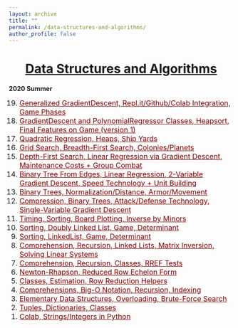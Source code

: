 ```yaml
---
layout: archive
title: ""
permalink: /data-structures-and-algorithms/
author_profile: false
---
```


<head>
    <style type="text/css">
       a.nav:link {color: black;}    /* unvisited link */
       a.nav:visited {color: black;}   /* visited link */
       a.nav:hover {color: #0066ff; text-decoration: underline;}    /* mouse over link */
       a.nav:active {color: #0066ff; text-decoration: underline;}   /* selected link */
       a.body:link {color: maroon;}    /* unvisited link */
       a.body:visited {color: maroon;}   /* visited link */
       a.body:hover {color: #0066ff; text-decoration: underline;}    /* mouse over link */
       a.body:active {color: #0066ff; text-decoration: underline;}   /* selected link */
       a.home:link {color: #0066ff;}    /* unvisited link */
       a.home:visited {color: #0066ff;}   /* visited link */
       a.home:hover {color: #0066ff; text-decoration: none;}    /* mouse over link */
       a.home:active {color: #0066ff; text-decoration: none;}   /* selected link */
    </style>
</head>

# [<center>Data Structures and Algorithms</center>](#top)

<div style="width:100%; max-width:800px; margin:auto">      

<b>2020 Summer</b>
<font size="3em"><ol reversed>
    <li><a class="body" target="_blank" href="https://github.com/eurisko-us/assignments/blob/master/2020-summer/Assignment_019.ipynb">Generalized GradientDescent, Repl.it/Github/Colab Integration, Game Phases</a></li>
    <li><a class="body" target="_blank" href="https://github.com/eurisko-us/assignments/blob/master/2020-summer/Assignment_018.ipynb">GradientDescent and PolynomialRegressor Classes, Heapsort, Final Features on Game (version 1)</a></li>
    <li><a class="body" target="_blank" href="https://github.com/eurisko-us/assignments/blob/master/2020-summer/Assignment_017.ipynb">Quadratic Regression, Heaps, Ship Yards</a></li>
    <li><a class="body" target="_blank" href="https://github.com/eurisko-us/assignments/blob/master/2020-summer/Assignment_016.ipynb">Grid Search, Breadth-First Search, Colonies/Planets</a></li>
    <li><a class="body" target="_blank" href="https://github.com/eurisko-us/assignments/blob/master/2020-summer/Assignment_015.ipynb">Depth-First Search, Linear Regression via Gradient Descent, Maintenance Costs + Group Combat</a></li>
    <li><a class="body" target="_blank" href="https://github.com/eurisko-us/assignments/blob/master/2020-summer/Assignment_014.ipynb">Binary Tree From Edges, Linear Regression, 2-Variable Gradient Descent, Speed Technology + Unit Building</a></li>
    <li><a class="body" target="_blank" href="https://github.com/eurisko-us/assignments/blob/master/2020-summer/Assignment_013.ipynb">Binary Trees, Normalization/Distance, Armor/Movement</a></li>
    <li><a class="body" target="_blank" href="https://github.com/eurisko-us/assignments/blob/master/2020-summer/Assignment_012.ipynb">Compression, Binary Trees, Attack/Defense Technology, Single-Variable Gradient Descent</a></li>
    <li><a class="body" target="_blank" href="https://github.com/eurisko-us/assignments/blob/master/2020-summer/Assignment_011.ipynb">Timing, Sorting, Board Plotting, Inverse by Minors</a></li>
    <li><a class="body" target="_blank" href="https://github.com/eurisko-us/assignments/blob/master/2020-summer/Assignment_010.ipynb">Sorting, Doubly Linked List, Game, Determinant</a></li>
    <li><a class="body" target="_blank" href="https://github.com/eurisko-us/assignments/blob/master/2020-summer/Assignment_009.ipynb">Sorting, LinkedList, Game, Determinant</a></li>
    <li><a class="body" target="_blank" href="https://github.com/eurisko-us/assignments/blob/master/2020-summer/Assignment_008.ipynb">Comprehension, Recursion, Linked Lists, Matrix Inversion, Solving Linear Systems</a></li>
    <li><a class="body" target="_blank" href="https://github.com/eurisko-us/assignments/blob/master/2020-summer/Assignment_007.ipynb">Comprehension, Recursion, Classes, RREF Tests</a></li>
    <li><a class="body" target="_blank" href="https://github.com/eurisko-us/assignments/blob/master/2020-summer/Assignment_006.ipynb">Newton-Rhapson, Reduced Row Echelon Form</a></li>
    <li><a class="body" target="_blank" href="https://github.com/eurisko-us/assignments/blob/master/2020-summer/Assignment_005.ipynb">Classes, Estimation, Row Reduction Helpers</a></li>
    <li><a class="body" target="_blank" href="https://github.com/eurisko-us/assignments/blob/master/2020-summer/Assignment_004.ipynb">Comprehensions, Big-O Notation, Recursion, Indexing</a></li>
    <li><a class="body" target="_blank" href="https://github.com/eurisko-us/assignments/blob/master/2020-summer/Assignment_003.ipynb">Elementary Data Structures, Overloading, Brute-Force Search</a></li>
    <li><a class="body" target="_blank" href="https://github.com/eurisko-us/assignments/blob/master/2020-summer/Assignment_002.ipynb">Tuples, Dictionaries, Classes</a></li>
    <li><a class="body" target="_blank" href="https://github.com/eurisko-us/assignments/blob/master/2020-summer/Assignment_001.ipynb">Colab, Strings/Integers in Python</a></li>
</ol></font>  

</div>
